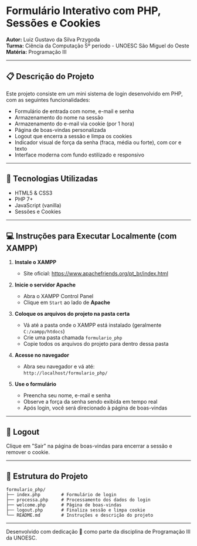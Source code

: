 # Formulário Interativo com PHP, Sessões e Cookies

**Autor:** Luiz Gustavo da Silva Przygoda  
**Turma:** Ciência da Computação 5º periodo - UNOESC São Miguel do Oeste   
**Matéria:** Programação III  

---

## 📋 Descrição do Projeto

Este projeto consiste em um mini sistema de login desenvolvido em PHP, com as seguintes funcionalidades:

- Formulário de entrada com nome, e-mail e senha
- Armazenamento do nome na sessão
- Armazenamento do e-mail via cookie (por 1 hora)
- Página de boas-vindas personalizada
- Logout que encerra a sessão e limpa os cookies
- Indicador visual de força da senha (fraca, média ou forte), com cor e texto
- Interface moderna com fundo estilizado e responsivo

---

## 🧰 Tecnologias Utilizadas

- HTML5 & CSS3
- PHP 7+
- JavaScript (vanilla)
- Sessões e Cookies

---

## 💻 Instruções para Executar Localmente (com XAMPP)

1. **Instale o XAMPP**
   - Site oficial: https://www.apachefriends.org/pt_br/index.html

2. **Inicie o servidor Apache**
   - Abra o XAMPP Control Panel
   - Clique em `Start` ao lado de **Apache**

3. **Coloque os arquivos do projeto na pasta certa**
   - Vá até a pasta onde o XAMPP está instalado (geralmente `C:/xampp/htdocs`)
   - Crie uma pasta chamada `formulario_php`
   - Copie todos os arquivos do projeto para dentro dessa pasta

4. **Acesse no navegador**
   - Abra seu navegador e vá até:  
     `http://localhost/formulario_php/`

5. **Use o formulário**
   - Preencha seu nome, e-mail e senha
   - Observe a força da senha sendo exibida em tempo real
   - Após login, você será direcionado à página de boas-vindas

---

## 🚪 Logout

Clique em "Sair" na página de boas-vindas para encerrar a sessão e remover o cookie.

---

## 📂 Estrutura do Projeto

```
formulario_php/
├── index.php        # Formulário de login
├── processa.php     # Processamento dos dados do login
├── welcome.php      # Página de boas-vindas
├── logout.php       # Finaliza sessão e limpa cookie
└── README.md        # Instruções e descrição do projeto
```

---

Desenvolvido com dedicação 💜 como parte da disciplina de Programação III da UNOESC.

